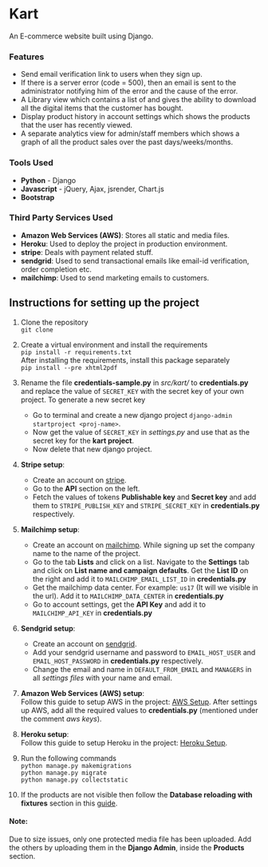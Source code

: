 # Kart
An E-commerce website built using Django.


### Features

- Send email verification link to users when they sign up.
- If there is a server error (code = 500), then an email is sent to the administrator notifying him of the error and the cause of the error.
- A Library view which contains a list of and gives the ability to download all the digital items that the customer has bought.
- Display product history in account settings which shows the products that the user has recently viewed.
- A separate analytics view for admin/staff members which shows a graph of all the product sales over the past days/weeks/months.


### Tools Used

- **Python** - Django
- **Javascript** - jQuery, Ajax, jsrender, Chart.js
- **Bootstrap**


### Third Party Services Used

- **Amazon Web Services (AWS)**: Stores all static and media files.
- **Heroku**: Used to deploy the project in production environment.
- **stripe**: Deals with payment related stuff.
- **sendgrid**: Used to send transactional emails like email-id verification, order completion etc.
- **mailchimp**: Used to send marketing emails to customers.


## Instructions for setting up the project

1. Clone the repository  
`git clone `

2. Create a virtual environment and install the requirements  
`pip install -r requirements.txt`  
After installing the requirements, install this package separately  
`pip install --pre xhtml2pdf`

3. Rename the file **credentials-sample.py** in *src/kart/* to **credentials.py** and replace the value of `SECRET_KEY` with the secret key of your own project. To generate a new secret key
	- Go to terminal and create a new django project `django-admin startproject <proj-name>`.
	- Now get the value of `SECRET_KEY` in *settings.py* and use that as the secret key for the **kart project**.
	- Now delete that new django project.

4. **Stripe setup**:
	- Create an account on [stripe](https://stripe.com/).
	- Go to the **API** section on the left.
	- Fetch the values of tokens **Publishable key** and **Secret key** and add them to `STRIPE_PUBLISH_KEY` and `STRIPE_SECRET_KEY` in **credentials.py** respectively.

5. **Mailchimp setup**:
	- Create an account on [mailchimp](https://mailchimp.com/). While signing up set the company name to the name of the project.
	- Go to the tab **Lists** and click on a list. Navigate to the **Settings** tab and click on **List name and campaign defaults**. Get the **List ID** on the right and add it to `MAILCHIMP_EMAIL_LIST_ID` in **credentials.py**
	- Get the mailchimp data center. For example: `us17` (It will we visible in the url). Add it to `MAILCHIMP_DATA_CENTER` in **credentials.py**
	- Go to account settings, get the **API Key** and add it to `MAILCHIMP_API_KEY` in **credentials.py**

6. **Sendgrid setup**:
	- Create an account on [sendgrid](https://sendgrid.com/).
	- Add your sendgrid username and password to `EMAIL_HOST_USER` and `EMAIL_HOST_PASSWORD` in **credentials.py** respectively.
	- Change the email and name in `DEFAULT_FROM_EMAIL` and `MANAGERS` in all *settings files* with your name and email.

7. **Amazon Web Services (AWS) setup**:  
	Follow this guide to setup AWS in the project: [AWS Setup](notes/aws_setup.md). After settings up AWS, add all the required values to **credentials.py** (mentioned under the comment *aws keys*).

8. **Heroku setup**:  
	Follow this guide to setup Heroku in the project: [Heroku Setup](notes/heroku_setup.md).

9. Run the following commands  
`python manage.py makemigrations`  
`python manage.py migrate`  
`python manage.py collectstatic`

10. If the products are not visible then follow the **Database reloading with fixtures** section in this [guide](notes/notes.md).


#### Note:

Due to size issues, only one protected media file has been uploaded. Add the others by uploading them in the **Django Admin**, inside the **Products** section.
